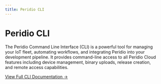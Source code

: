 ```yaml
---
title: Peridio CLI
---
```


# Peridio CLI

The Peridio Command Line Interface (CLI) is a powerful tool for managing your IoT fleet, automating workflows, and integrating Peridio into your development pipeline. It provides command-line access to all Peridio Cloud features including device management, binary uploads, release creation, and remote access capabilities.

[View Full CLI Documentation →](/cli)
